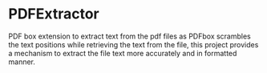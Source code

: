 # PDFExtractor
PDF box extension to extract text from the pdf files as PDFbox scrambles the text positions while retrieving the text from the file, this project provides a mechanism to extract the file text more accurately and in formatted manner.
